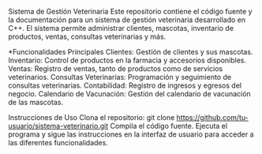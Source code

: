 Sistema de Gestión Veterinaria
Este repositorio contiene el código fuente y la documentación para un sistema de gestión veterinaria desarrollado en C++. El sistema permite administrar clientes, mascotas, inventario de productos, ventas, consultas veterinarias y más.

*Funcionalidades Principales
Clientes: Gestión de clientes y sus mascotas.
Inventario: Control de productos en la farmacia y accesorios disponibles.
Ventas: Registro de ventas, tanto de productos como de servicios veterinarios.
Consultas Veterinarias: Programación y seguimiento de consultas veterinarias.
Contabilidad: Registro de ingresos y egresos del negocio.
Calendario de Vacunación: Gestión del calendario de vacunación de las mascotas.

Instrucciones de Uso
Clona el repositorio: git clone https://github.com/tu-usuario/sistema-veterinario.git
Compila el código fuente.
Ejecuta el programa y sigue las instrucciones en la interfaz de usuario para acceder a las diferentes funcionalidades.
